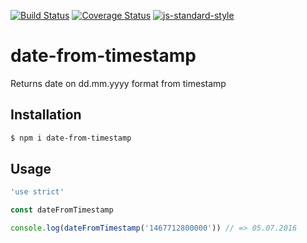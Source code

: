 [![Build Status](https://travis-ci.org/telemark/date-from-timestamp.svg?branch=master)](https://travis-ci.org/telemark/date-from-timestamp)
[![Coverage Status](https://coveralls.io/repos/telemark/date-from-timestamp/badge.svg?branch=master&service=github)](https://coveralls.io/github/telemark/date-from-timestamp?branch=master)
[![js-standard-style](https://img.shields.io/badge/code%20style-standard-brightgreen.svg?style=flat)](https://github.com/feross/standard)
# date-from-timestamp
Returns date on dd.mm.yyyy format from timestamp

## Installation

```sh
$ npm i date-from-timestamp
```

## Usage
```javascript
'use strict'

const dateFromTimestamp

console.log(dateFromTimestamp('1467712800000')) // => 05.07.2016

```